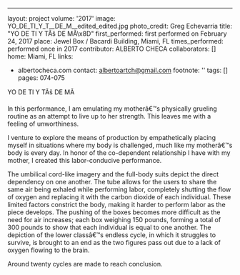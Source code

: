 ---
layout: project
volume: '2017'
image: YO_DE_TI_Y_T__DE_M__edited_edited.jpg
photo_credit: Greg Echevarria
title: "YO DE TI Y TÃš DE MÃ\x8D"
first_performed: first performed on February 24, 2017
place: Jewel Box / Bacardi Building, Miami, FL
times_performed: performed once in 2017
contributor: ALBERTO CHECA
collaborators: []
home: Miami, FL
links:
- albertocheca.com
contact: albertoartch@gmail.com
footnote: ''
tags: []
pages: 074-075



YO DE TI Y TÃš DE MÃ

In this performance, I am emulating my motherâ€™s physically grueling routine as an attempt to live up to her strength. This leaves me with a feeling of unworthiness.

I venture to explore the means of production by empathetically placing myself in situations where my body is challenged, much like my motherâ€™s body is every day. In honor of the co-dependent relationship I have with my mother, I created this labor-conducive performance.

The umbilical cord-like imagery and the full-body suits depict the direct dependency on one another. The tube allows for the users to share the same air being exhaled while performing labor, completely shutting the flow of oxygen and replacing it with the carbon dioxide of each individual. These limited factors constrict the body, making it harder to perform labor as the piece develops. The pushing of the boxes becomes more difficult as the need for air increases; each box weighing 150 pounds, forming a total of 300 pounds to show that each individual is equal to one another. The depiction of the lower classâ€™s endless cycle, in which it struggles to survive, is brought to an end as the two figures pass out due to a lack of oxygen flowing to the brain.

Around twenty cycles are made to reach conclusion.

